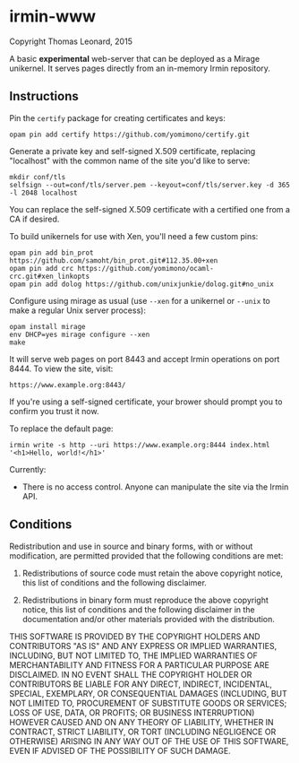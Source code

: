 irmin-www
=========

Copyright Thomas Leonard, 2015

A basic **experimental** web-server that can be deployed as a Mirage unikernel.
It serves pages directly from an in-memory Irmin repository.


Instructions
------------

Pin the `certify` package for creating certificates and keys:

```
opam pin add certify https://github.com/yomimono/certify.git
```

Generate a private key and self-signed X.509 certificate, replacing "localhost" with the common name of the site you'd like to serve:

```
mkdir conf/tls
selfsign --out=conf/tls/server.pem --keyout=conf/tls/server.key -d 365 -l 2048 localhost
```

You can replace the self-signed X.509 certificate with a certified one from a CA if desired.

To build unikernels for use with Xen, you'll need a few custom pins:

```
opam pin add bin_prot https://github.com/samoht/bin_prot.git#112.35.00+xen
opam pin add crc https://github.com/yomimono/ocaml-crc.git#xen_linkopts
opam pin add dolog https://github.com/unixjunkie/dolog.git#no_unix
```

Configure using mirage as usual (use `--xen` for a unikernel or `--unix` to make a regular Unix server process):

    opam install mirage
    env DHCP=yes mirage configure --xen
    make

It will serve web pages on port 8443 and accept Irmin operations on port 8444.
To view the site, visit:

    https://www.example.org:8443/

If you're using a self-signed certificate, your brower should prompt you to confirm you trust it now.

To replace the default page:

    irmin write -s http --uri https://www.example.org:8444 index.html '<h1>Hello, world!</h1>'

Currently:

- There is no access control. Anyone can manipulate the site via the Irmin API.


Conditions
----------

Redistribution and use in source and binary forms, with or without modification, are permitted provided that the following conditions are met:

1. Redistributions of source code must retain the above copyright notice, this list of conditions and the following disclaimer.

2. Redistributions in binary form must reproduce the above copyright notice, this list of conditions and the following disclaimer in the documentation and/or other materials provided with the distribution.

THIS SOFTWARE IS PROVIDED BY THE COPYRIGHT HOLDERS AND CONTRIBUTORS "AS IS" AND ANY EXPRESS OR IMPLIED WARRANTIES, INCLUDING, BUT NOT LIMITED TO, THE IMPLIED WARRANTIES OF MERCHANTABILITY AND FITNESS FOR A PARTICULAR PURPOSE ARE DISCLAIMED. IN NO EVENT SHALL THE COPYRIGHT HOLDER OR CONTRIBUTORS BE LIABLE FOR ANY DIRECT, INDIRECT, INCIDENTAL, SPECIAL, EXEMPLARY, OR CONSEQUENTIAL DAMAGES (INCLUDING, BUT NOT LIMITED TO, PROCUREMENT OF SUBSTITUTE GOODS OR SERVICES; LOSS OF USE, DATA, OR PROFITS; OR BUSINESS INTERRUPTION) HOWEVER CAUSED AND ON ANY THEORY OF LIABILITY, WHETHER IN CONTRACT, STRICT LIABILITY, OR TORT (INCLUDING NEGLIGENCE OR OTHERWISE) ARISING IN ANY WAY OUT OF THE USE OF THIS SOFTWARE, EVEN IF ADVISED OF THE POSSIBILITY OF SUCH DAMAGE.
